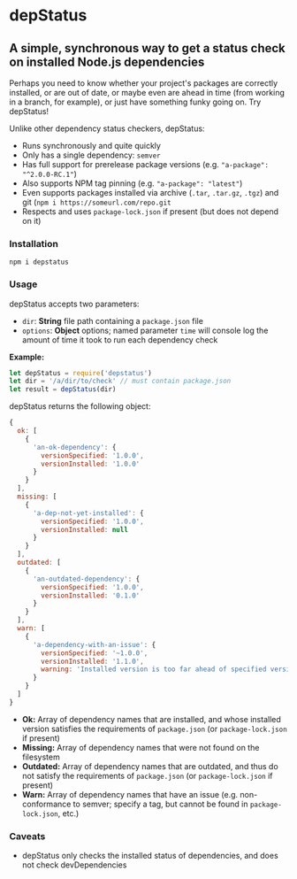 # depStatus

## A simple, synchronous way to get a status check on installed Node.js dependencies

Perhaps you need to know whether your project's packages are correctly installed, or are out of date, or maybe even are ahead in time (from working in a branch, for example), or just have something funky going on. Try depStatus!

Unlike other dependency status checkers, depStatus:

- Runs synchronously and quite quickly
- Only has a single dependency: `semver`
- Has full support for prerelease package versions (e.g. `"a-package": "^2.0.0-RC.1"`)
- Also supports NPM tag pinning (e.g. `"a-package": "latest"`)
- Even supports packages installed via archive (`.tar`, `.tar.gz`, `.tgz`) and git (`npm i https://someurl.com/repo.git`
- Respects and uses `package-lock.json` if present (but does not depend on it)


### Installation

`npm i depstatus`


### Usage

depStatus accepts two parameters:
- `dir`: **String** file path containing a `package.json` file
- `options`: **Object** options; named parameter `time` will console log the amount of time it took to run each dependency check

**Example:**
```js
let depStatus = require('depstatus')
let dir = '/a/dir/to/check' // must contain package.json
let result = depStatus(dir)
```

depStatus returns the following object:

```js
{
  ok: [
    {
      'an-ok-dependency': {
        versionSpecified: '1.0.0',
        versionInstalled: '1.0.0'
      }
    }
  ],
  missing: [
    {
      'a-dep-not-yet-installed': {
        versionSpecified: '1.0.0',
        versionInstalled: null
      }
    }
  ],
  outdated: [
    {
      'an-outdated-dependency': {
        versionSpecified: '1.0.0',
        versionInstalled: '0.1.0'
      }
    }
  ],
  warn: [
    {
      'a-dependency-with-an-issue': {
        versionSpecified: '~1.0.0',
        versionInstalled: '1.1.0',
        warning: 'Installed version is too far ahead of specified version'
      }
    }
  ]
}
```

- **Ok:** Array of dependency names that are installed, and whose installed version satisfies the requirements of `package.json` (or `package-lock.json` if present)
- **Missing:** Array of dependency names that were not found on the filesystem
- **Outdated:** Array of dependency names that are outdated, and thus do not satisfy the requirements of `package.json` (or `package-lock.json` if present)
- **Warn:** Array of dependency names that have an issue (e.g. non-conformance to semver; specify a tag, but cannot be found in `package-lock.json`, etc.)


### Caveats

- depStatus only checks the installed status of dependencies, and does not check devDependencies
